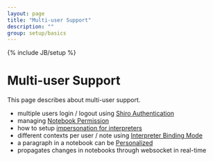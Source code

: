 ```yaml
---
layout: page
title: "Multi-user Support"
description: ""
group: setup/basics 
---
```

<!--
Licensed under the Apache License, Version 2.0 (the "License");
you may not use this file except in compliance with the License.
You may obtain a copy of the License at

http://www.apache.org/licenses/LICENSE-2.0

Unless required by applicable law or agreed to in writing, software
distributed under the License is distributed on an "AS IS" BASIS,
WITHOUT WARRANTIES OR CONDITIONS OF ANY KIND, either express or implied.
See the License for the specific language governing permissions and
limitations under the License.
-->
{% include JB/setup %}

# Multi-user Support 

<div id="toc"></div>

This page describes about multi-user support.

- multiple users login / logout using [Shiro Authentication](../setup/security/shiro_authentication.html)
- managing [Notebook Permission](../setup/security/notebook_authorization.html)
- how to setup [impersonation for interpreters](../../usage/interpreter/user_impersonation.html)
- different contexts per user / note using [Interpreter Binding Mode](../../usage/interpreter/interpreter_binding_mode.html)
- a paragraph in a notebook can be [Personalized](../../usage/other_features/personalized_mode.html) 
- propagates changes in notebooks through websocket in real-time

